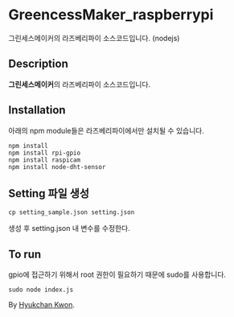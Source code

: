 # GreencessMaker_raspberrypi
그린세스메이커의 라즈베리파이 소스코드입니다. (nodejs)

## Description
**그린세스메이커**의 라즈베리파이 소스코드입니다.

## Installation
아래의 npm module들은 라즈베리파이에서만 설치될 수 있습니다.
```console
npm install
npm install rpi-gpio
npm install raspicam
npm install node-dht-sensor
```

## Setting 파일 생성
```console
cp setting_sample.json setting.json
```
생성 후 setting.json 내 변수를 수정한다.

## To run
gpio에 접근하기 위해서 root 권한이 필요하기 때문에 sudo를 사용합니다.
```console
sudo node index.js
```


By [Hyukchan Kwon](https://github.com/kwonssy02).